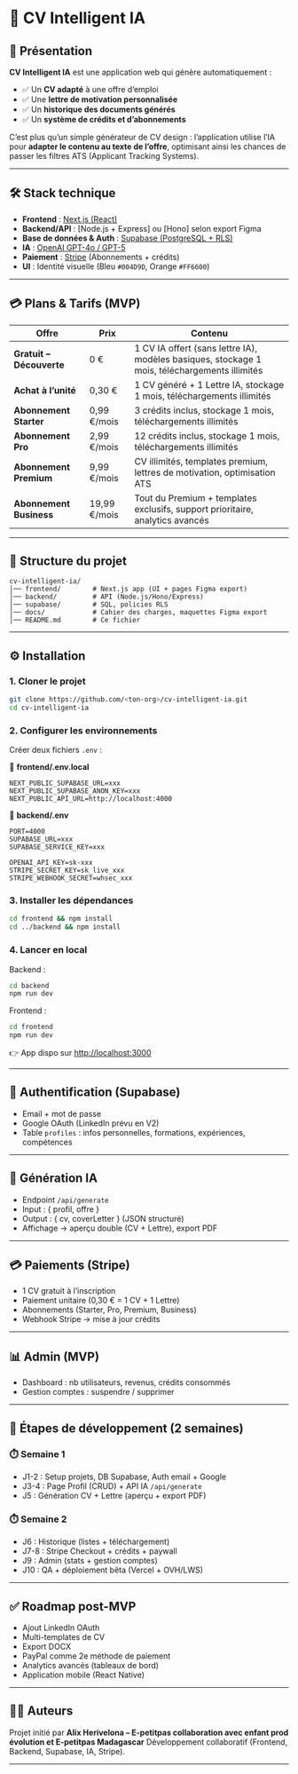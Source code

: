 # 📄 CV Intelligent IA

## 🚀 Présentation

**CV Intelligent IA** est une application web qui génère automatiquement :

* ✅ Un **CV adapté** à une offre d’emploi
* ✅ Une **lettre de motivation personnalisée**
* ✅ Un **historique des documents générés**
* ✅ Un **système de crédits et d’abonnements**

C’est plus qu’un simple générateur de CV design : l’application utilise l’IA pour **adapter le contenu au texte de l’offre**, optimisant ainsi les chances de passer les filtres ATS (Applicant Tracking Systems).

---

## 🛠️ Stack technique

* **Frontend** : [Next.js (React)](https://nextjs.org/)
* **Backend/API** : \[Node.js + Express] ou \[Hono] selon export Figma
* **Base de données & Auth** : [Supabase (PostgreSQL + RLS)](https://supabase.com/)
* **IA** : [OpenAI GPT-4o / GPT-5](https://platform.openai.com/)
* **Paiement** : [Stripe](https://stripe.com/) (Abonnements + crédits)
* **UI** : Identité visuelle (Bleu `#004D9D`, Orange `#FF6600`)

---

## 💳 Plans & Tarifs (MVP)

| Offre                    | Prix         | Contenu                                                                                       |
| ------------------------ | ------------ | --------------------------------------------------------------------------------------------- |
| **Gratuit – Découverte** | 0 €          | 1 CV IA offert (sans lettre IA), modèles basiques, stockage 1 mois, téléchargements illimités |
| **Achat à l’unité**      | 0,30 €       | 1 CV généré + 1 Lettre IA, stockage 1 mois, téléchargements illimités                         |
| **Abonnement Starter**   | 0,99 €/mois  | 3 crédits inclus, stockage 1 mois, téléchargements illimités                                  |
| **Abonnement Pro**       | 2,99 €/mois  | 12 crédits inclus, stockage 1 mois, téléchargements illimités                                 |
| **Abonnement Premium**   | 9,99 €/mois  | CV illimités, templates premium, lettres de motivation, optimisation ATS                      |
| **Abonnement Business**  | 19,99 €/mois | Tout du Premium + templates exclusifs, support prioritaire, analytics avancés                 |

---

## 📂 Structure du projet

```
cv-intelligent-ia/
│── frontend/        # Next.js app (UI + pages Figma export)
│── backend/         # API (Node.js/Hono/Express)
│── supabase/        # SQL, policies RLS
│── docs/            # Cahier des charges, maquettes Figma export
│── README.md        # Ce fichier
```

---

## ⚙️ Installation

### 1. Cloner le projet

```bash
git clone https://github.com/<ton-org>/cv-intelligent-ia.git
cd cv-intelligent-ia
```

### 2. Configurer les environnements

Créer deux fichiers `.env` :

📌 **frontend/.env.local**

```env
NEXT_PUBLIC_SUPABASE_URL=xxx
NEXT_PUBLIC_SUPABASE_ANON_KEY=xxx
NEXT_PUBLIC_API_URL=http://localhost:4000
```

📌 **backend/.env**

```env
PORT=4000
SUPABASE_URL=xxx
SUPABASE_SERVICE_KEY=xxx

OPENAI_API_KEY=sk-xxx
STRIPE_SECRET_KEY=sk_live_xxx
STRIPE_WEBHOOK_SECRET=whsec_xxx
```

### 3. Installer les dépendances

```bash
cd frontend && npm install
cd ../backend && npm install
```

### 4. Lancer en local

Backend :

```bash
cd backend
npm run dev
```

Frontend :

```bash
cd frontend
npm run dev
```

👉 App dispo sur [http://localhost:3000](http://localhost:3000)

---

## 🔐 Authentification (Supabase)

* Email + mot de passe
* Google OAuth (LinkedIn prévu en V2)
* Table `profiles` : infos personnelles, formations, expériences, compétences

---

## 🤖 Génération IA

* Endpoint `/api/generate`
* Input : { profil, offre }
* Output : { cv, coverLetter } (JSON structuré)
* Affichage → aperçu double (CV + Lettre), export PDF

---

## 💳 Paiements (Stripe)

* 1 CV gratuit à l’inscription
* Paiement unitaire (0,30 € = 1 CV + 1 Lettre)
* Abonnements (Starter, Pro, Premium, Business)
* Webhook Stripe → mise à jour crédits

---

## 📊 Admin (MVP)

* Dashboard : nb utilisateurs, revenus, crédits consommés
* Gestion comptes : suspendre / supprimer

---

## 📌 Étapes de développement (2 semaines)

### ⏱️ Semaine 1

* J1-2 : Setup projets, DB Supabase, Auth email + Google
* J3-4 : Page Profil (CRUD) + API IA `/api/generate`
* J5 : Génération CV + Lettre (aperçu + export PDF)

### ⏱️ Semaine 2

* J6 : Historique (listes + téléchargement)
* J7-8 : Stripe Checkout + crédits + paywall
* J9 : Admin (stats + gestion comptes)
* J10 : QA + déploiement bêta (Vercel + OVH/LWS)

---

## ✅ Roadmap post-MVP

* Ajout LinkedIn OAuth
* Multi-templates de CV
* Export DOCX
* PayPal comme 2e méthode de paiement
* Analytics avancés (tableaux de bord)
* Application mobile (React Native)

---

## 👨‍💻 Auteurs

Projet initié par **Alix Herivelona – E-petitpas collaboration avec enfant prod évolution et E-petitpas Madagascar**
Développement collaboratif (Frontend, Backend, Supabase, IA, Stripe).

---
